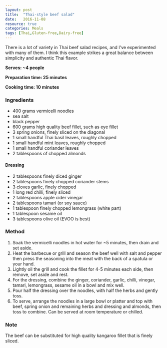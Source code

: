 ```yaml
---
layout: post
title:  "Thai-style beef salad"
date:   2016-11-08
resource: true
categories: Meals
tags: [Thai,Gluten-free,Dairy-free]
---
```


 There is a lot of variety in Thai beef salad recipes, and I've experimented with many of them. I think this example strikes a great balance between simplicity and authentic Thai flavor.

**Serves: ~4 people** 

**Preparation time: 25 minutes** 

**Cooking time: 10 minutes** 

### Ingredients
* 400 grams vermicelli noodles
* sea salt 
* black pepper
* 600 grams high quality beef fillet, such as eye fillet
* 3 spring onions, finely sliced on the diagonal
* 1 small handful Thai basil leaves, roughly chopped
* 1 small handful mint leaves, roughly chopped
* 1 small handful coriander leaves
* 2 tablespoons of chopped almonds

#### Dressing
* 2 tablespoons finely diced ginger
* 2 tablespoons finely chopped coriander stems
* 3 cloves garlic, finely chopped
* 1 long red chilli, finely sliced
* 2 tablespoons apple cider vinegar
* 2 tablespoons tamari (or soy sauce)
* 1 tablespoon finely chopped lemongrass (white part)
* 1 tablespoon sesame oil
* 3 tablespoons olive oil (EVOO is best) 

### Method

1. Soak the vermicelli noodles in hot water for ~5 minutes, then drain and set aside.
2. Heat the barbecue or grill and season the beef well with salt and pepper then press the seasoning into the meat with the back of a spatula or your hand. 
3. Lightly oil the grill and cook the fillet for 4-5 minutes each side, then remove, set aside and rest.
4. For the dressing, combine the ginger, coriander, garlic, chilli, vinegar, tamari, lemongrass, sesame oil in a bowl and mix well. 
5. Pour half the dressing over the noodles, with half the herbs and gently toss. 
6. To serve, arrange the noodles in a large bowl or platter and top with beef, spring onion and remaining herbs and dressing and almonds, then toss to combine. Can be served at room temperature or chilled.

### Note
The beef can be substituted for high quality kangaroo fillet that is finely sliced.



